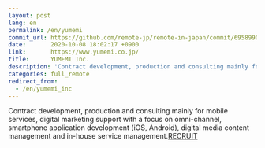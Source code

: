 ```yaml
---
layout: post
lang: en
permalink: /en/yumemi
commit_url: https://github.com/remote-jp/remote-in-japan/commit/69589901188e463aed8ce9646957038221fd17e7
date:       2020-10-08 18:02:17 +0900
link:       https://www.yumemi.co.jp/
title:      YUMEMI Inc.
description: 'Contract development, production and consulting mainly for mobile services, digital marketing support with a focus on omni-channel, smartphone application development (iOS, Android), digital media content management and in-house service management.RECRUIT'
categories: full_remote
redirect_from:
  - /en/yumemi_inc
---
```


<p>Contract development, production and consulting mainly for mobile services, digital marketing support with a focus on omni-channel, smartphone application development (iOS, Android), digital media content management and in-house service management.<a href="https://www.yumemi.co.jp/?filter=recruit">RECRUIT</a></p>

